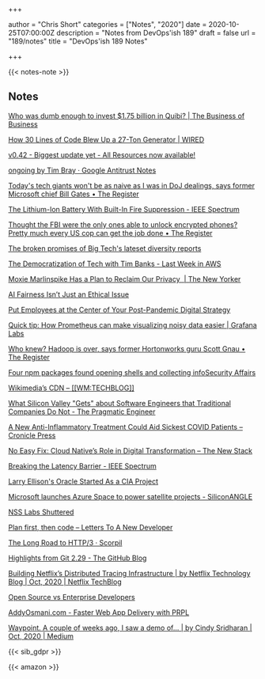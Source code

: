 +++

author = "Chris Short"
categories = ["Notes", "2020"]
date = 2020-10-25T07:00:00Z
description = "Notes from DevOps'ish 189"
draft = false
url = "189/notes"
title = "DevOps'ish 189 Notes"

+++

{{< notes-note >}}

## Notes

[Who was dumb enough to invest $1.75 billion in Quibi? | The Business of Business](https://media.thinknum.com/articles/Quibi-investors-katzenberg-whitman-slim-disney-google-goldman-sachs/)




[How 30 Lines of Code Blew Up a 27-Ton Generator | WIRED](https://www.wired.com/story/how-30-lines-of-code-blew-up-27-ton-generator/)


[v0.42 - Biggest update yet - All Resources now available!](https://infra.app/blog/v0-42-biggest-update-yet-all-resources-now-available)

[ongoing by Tim Bray · Google Antitrust Notes](https://www.tbray.org/ongoing/When/202x/2020/10/20/Google-Antitrust)


[Today's tech giants won't be as naive as I was in DoJ dealings, says former Microsoft chief Bill Gates • The Register](https://www.theregister.com/2020/10/22/todays_tech_giants_wont_be/)

[The Lithium-Ion Battery With Built-In Fire Suppression - IEEE Spectrum](https://spectrum.ieee.org/tech-talk/energy/batteries-storage/liion-batteries-more-efficient-fireproof)

[Thought the FBI were the only ones able to unlock encrypted phones? Pretty much every US cop can get the job done • The Register](https://www.theregister.com/2020/10/21/us_phone_cracking/)

[The broken promises of Big Tech's lateset diversity reports](https://www.fastcompany.com/90565387/why-big-techs-lofty-diversity-reports-fell-so-far-from-expectations)

[The Democratization of Tech with Tim Banks - Last Week in AWS](https://www.lastweekinaws.com/podcast/screaming-in-the-cloud/the-democratization-of-tech-with-tim-banks/)

[Moxie Marlinspike Has a Plan to Reclaim Our Privacy  | The New Yorker](https://www.newyorker.com/magazine/2020/10/26/taking-back-our-privacy)

[AI Fairness Isn’t Just an Ethical Issue](https://hbr.org/2020/10/ai-fairness-isnt-just-an-ethical-issue)

[Put Employees at the Center of Your Post-Pandemic Digital Strategy](https://hbr.org/2020/10/put-employees-at-the-center-of-your-post-pandemic-digital-strategy)

[Quick tip: How Prometheus can make visualizing noisy data easier | Grafana Labs](https://grafana.com/blog/2020/10/20/quick-tip-how-prometheus-can-make-visualizing-noisy-data-easier/)

[Who knew? Hadoop is over, says former Hortonworks guru Scott Gnau • The Register](https://www.theregister.com/2020/10/21/gnau_on_hadoop_object_storage/)

[Four npm packages found opening shells and collecting infoSecurity Affairs](https://securityaffairs.co/wordpress/109629/malware/npm-packages-contain-malware.html)

[Wikimedia’s CDN – [[WM:TECHBLOG]]](https://techblog.wikimedia.org/2020/10/14/wikimedias-cdn/)

[What Silicon Valley "Gets" about Software Engineers that Traditional Companies Do Not - The Pragmatic Engineer](https://blog.pragmaticengineer.com/what-silicon-valley-gets-right-on-software-engineers/)

[A New Anti-Inflammatory Treatment Could Aid Sickest COVID Patients – Cronicle Press](https://cronicle.press/2020/10/15/a-new-anti-inflammatory-treatment-could-aid-sickest-covid-patients/)

[No Easy Fix: Cloud Native’s Role in Digital Transformation – The New Stack](https://thenewstack.io/no-easy-fix-cloud-natives-role-in-digital-transformation/)

[Breaking the Latency Barrier - IEEE Spectrum](https://spectrum.ieee.org/telecom/wireless/breaking-the-latency-barrier)

[Larry Ellison's Oracle Started As a CIA Project](https://paleofuture.gizmodo.com/larry-ellisons-oracle-started-as-a-cia-project-1636592238)

[Microsoft launches Azure Space to power satellite projects - SiliconANGLE](https://siliconangle.com/2020/10/20/microsoft-launches-azure-space-power-space-projects/)

[NSS Labs Shuttered](https://www.darkreading.com/vulnerabilities---threats/nss-labs-shuttered/d/d-id/1339220)

[Plan first, then code – Letters To A New Developer](https://letterstoanewdeveloper.com/2020/10/19/plan-first-then-code/)

[The Long Road to HTTP/3 · Scorpil](https://scorpil.com/post/the-long-road-to-http3/)

[Highlights from Git 2.29 - The GitHub Blog](https://github.blog/2020-10-19-git-2-29-released/)

[Building Netflix’s Distributed Tracing Infrastructure | by Netflix Technology Blog | Oct, 2020 | Netflix TechBlog](https://netflixtechblog.com/building-netflixs-distributed-tracing-infrastructure-bb856c319304)

[Open Source vs Enterprise Developers](https://www.thedevelopermindset.com/open-source-vs-enterprise-developers/)

[AddyOsmani.com - Faster Web App Delivery with PRPL](https://addyosmani.com/blog/the-prpl-pattern/)

[Waypoint. A couple of weeks ago, I saw a demo of… | by Cindy Sridharan | Oct, 2020 | Medium](https://copyconstruct.medium.com/waypoint-3f00b11da4a)

{{< sib_gdpr >}}

{{< amazon >}}
